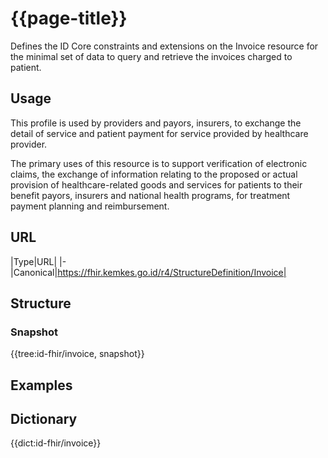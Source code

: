 # {{page-title}}
Defines the ID Core constraints and extensions on the Invoice resource for the minimal set of data to query and retrieve the invoices charged to patient.

## Usage
This profile is used by providers and payors, insurers, to exchange the detail of service and patient payment for service provided by healthcare provider.

The primary uses of this resource is to support verification of electronic claims, the exchange of information relating to the proposed or actual provision of healthcare-related goods and services for patients to their benefit payors, insurers and national health programs, for treatment payment planning and reimbursement.

## URL
|Type|URL|
|-
|Canonical|https://fhir.kemkes.go.id/r4/StructureDefinition/Invoice|

## Structure
### Snapshot
<div>
{{tree:id-fhir/invoice, snapshot}}
</div>

## Examples

## Dictionary
{{dict:id-fhir/invoice}} 
